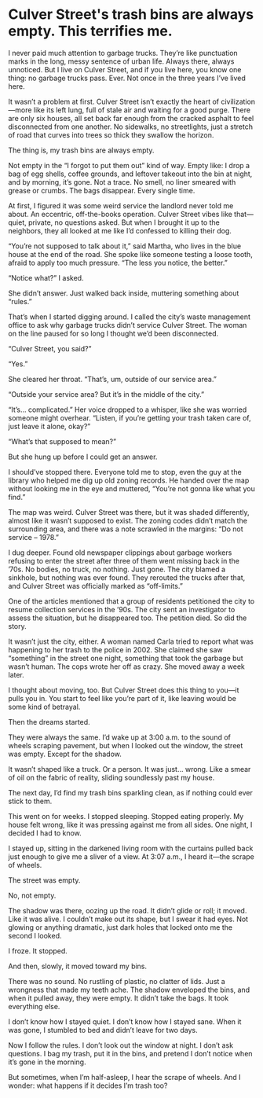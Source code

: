 # Culver Street's trash bins are always empty. This terrifies me.
I never paid much attention to garbage trucks. They’re like punctuation marks in the long, messy sentence of urban life. Always there, always unnoticed. But I live on Culver Street, and if you live here, you know one thing: no garbage trucks pass. Ever. Not once in the three years I’ve lived here.

It wasn’t a problem at first. Culver Street isn’t exactly the heart of civilization—more like its left lung, full of stale air and waiting for a good purge. There are only six houses, all set back far enough from the cracked asphalt to feel disconnected from one another. No sidewalks, no streetlights, just a stretch of road that curves into trees so thick they swallow the horizon.

The thing is, my trash bins are always empty.

Not empty in the “I forgot to put them out” kind of way. Empty like: I drop a bag of egg shells, coffee grounds, and leftover takeout into the bin at night, and by morning, it’s gone. Not a trace. No smell, no liner smeared with grease or crumbs. The bags disappear. Every single time.

At first, I figured it was some weird service the landlord never told me about. An eccentric, off-the-books operation. Culver Street vibes like that—quiet, private, no questions asked. But when I brought it up to the neighbors, they all looked at me like I’d confessed to killing their dog.

“You’re not supposed to talk about it,” said Martha, who lives in the blue house at the end of the road. She spoke like someone testing a loose tooth, afraid to apply too much pressure. “The less you notice, the better.”

“Notice what?” I asked.

She didn’t answer. Just walked back inside, muttering something about “rules.”

That’s when I started digging around. I called the city’s waste management office to ask why garbage trucks didn’t service Culver Street. The woman on the line paused for so long I thought we’d been disconnected.

“Culver Street, you said?”

“Yes.”

She cleared her throat. “That’s, um, outside of our service area.”

“Outside your service area? But it’s in the middle of the city.”

“It’s… complicated.” Her voice dropped to a whisper, like she was worried someone might overhear. “Listen, if you’re getting your trash taken care of, just leave it alone, okay?”

“What’s that supposed to mean?”

But she hung up before I could get an answer.

I should’ve stopped there. Everyone told me to stop, even the guy at the library who helped me dig up old zoning records. He handed over the map without looking me in the eye and muttered, “You’re not gonna like what you find.”

The map was weird. Culver Street was there, but it was shaded differently, almost like it wasn’t supposed to exist. The zoning codes didn’t match the surrounding area, and there was a note scrawled in the margins: “Do not service – 1978.”

I dug deeper. Found old newspaper clippings about garbage workers refusing to enter the street after three of them went missing back in the ’70s. No bodies, no truck, no nothing. Just gone. The city blamed a sinkhole, but nothing was ever found. They rerouted the trucks after that, and Culver Street was officially marked as “off-limits.”

One of the articles mentioned that a group of residents petitioned the city to resume collection services in the ’90s. The city sent an investigator to assess the situation, but he disappeared too. The petition died. So did the story.

It wasn’t just the city, either. A woman named Carla tried to report what was happening to her trash to the police in 2002. She claimed she saw “something” in the street one night, something that took the garbage but wasn’t human. The cops wrote her off as crazy. She moved away a week later.

I thought about moving, too. But Culver Street does this thing to you—it pulls you in. You start to feel like you’re part of it, like leaving would be some kind of betrayal.

Then the dreams started.

They were always the same. I’d wake up at 3:00 a.m. to the sound of wheels scraping pavement, but when I looked out the window, the street was empty. Except for the shadow.

It wasn’t shaped like a truck. Or a person. It was just… wrong. Like a smear of oil on the fabric of reality, sliding soundlessly past my house.

The next day, I’d find my trash bins sparkling clean, as if nothing could ever stick to them.

This went on for weeks. I stopped sleeping. Stopped eating properly. My house felt wrong, like it was pressing against me from all sides. One night, I decided I had to know.

I stayed up, sitting in the darkened living room with the curtains pulled back just enough to give me a sliver of a view. At 3:07 a.m., I heard it—the scrape of wheels.

The street was empty.

No, not empty.

The shadow was there, oozing up the road. It didn’t glide or roll; it moved. Like it was alive. I couldn’t make out its shape, but I swear it had eyes. Not glowing or anything dramatic, just dark holes that locked onto me the second I looked.

I froze. It stopped.

And then, slowly, it moved toward my bins.

There was no sound. No rustling of plastic, no clatter of lids. Just a wrongness that made my teeth ache. The shadow enveloped the bins, and when it pulled away, they were empty. It didn’t take the bags. It took everything else.

I don’t know how I stayed quiet. I don’t know how I stayed sane. When it was gone, I stumbled to bed and didn’t leave for two days.

Now I follow the rules. I don’t look out the window at night. I don’t ask questions. I bag my trash, put it in the bins, and pretend I don’t notice when it’s gone in the morning.

But sometimes, when I’m half-asleep, I hear the scrape of wheels. And I wonder: what happens if it decides I’m trash too?